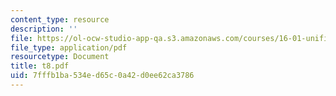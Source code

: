 ```yaml
---
content_type: resource
description: ''
file: https://ol-ocw-studio-app-qa.s3.amazonaws.com/courses/16-01-unified-engineering-i-ii-iii-iv-fall-2005-spring-2006/7fffb1ba534ed65c0a42d0ee62ca3786_t8.pdf
file_type: application/pdf
resourcetype: Document
title: t8.pdf
uid: 7fffb1ba-534e-d65c-0a42-d0ee62ca3786
---
```

